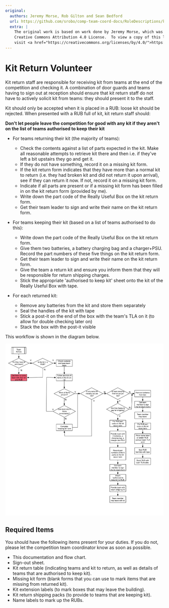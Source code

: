 ```yaml
---
original:
  authors: Jeremy Morse, Rob Gilton and Sean Bedford
  url: https://github.com/srobo/comp-team-coord-docs/RoleDescriptions/kit-return
  extra: |
    The original work is based on work done by Jeremy Morse, which was under the
    Creative Commons Attribution 4.0 License.  To view a copy of this license,
    visit <a href="https://creativecommons.org/licenses/by/4.0/">https://creativecommons.org/licenses/by/4.0/</a>.
---
```

# Kit Return Volunteer

Kit return staff are responsible for receiving kit from teams at the end of the
competition and checking it. A combination of door guards and teams having to
sign out at reception should ensure that kit return staff do not have to
actively solicit kit from teams: they should present it to the staff.

Kit should only be accepted when it is placed in a RUB: loose kit should be
rejected. When presented with a RUB full of kit, kit return staff should:

**Don't let people leave the competition for good with any kit if they aren't on the list of teams authorised to keep their kit**

* For teams returning their kit (the majority of teams):
    * Check the contents against a list of parts expected in the kit.
     Make all reasonable attempts to retrieve kit there and then i.e. if they've left a bit upstairs they go and get it.
    * If they do not have something, record it on a missing kit form.
    * If the kit return form indicates that they have more than a normal kit to return (i.e. they had broken kit and did not return it upon arrival), see if they can return it now. If not, record it on a missing kit form.
    * Indicate if all parts are present or if a missing kit form has been filled in on the kit return form (provided by me).
    * Write down the part code of the Really Useful Box on the kit return form.
    * Get their team leader to sign and write their name on the kit return form.

* For teams keeping their kit (based on a list of teams authorised to do this):
    * Write down the part code of the Really Useful Box on the kit return form.
    * Give them two batteries, a battery charging bag and a charger+PSU. Record the part numbers of these five things on the kit return form.
    * Get their team leader to sign and write their name on the kit return form.
    * Give the team a return kit and ensure you inform them that they will be responsible for return shipping charges.
    * Stick the appropriate 'authorised to keep kit' sheet onto the kit of the Really Useful Box with tape.

* For each returned kit:
    * Remove any batteries from the kit and store them separately
    * Seal the handles of the kit with tape
    * Stick a post-it on the end of the box with the team's TLA on it (to allow for double checking later on)
    * Stack the box with the post-it visible


This workflow is shown in the diagram below.

![Kit return flow](../Diagrams/KitReturnDeskFlow.svg)

## Required Items
You should have the following items present for your duties. If you do not, please let the competition team coordinator know as soon as possible.

* This documentation and flow chart.
* Sign-out sheet.
* Kit return table (indicating teams and kit to return, as well as details of teams that are authorised to keep kit).
* Missing kit form (blank forms that you can use to mark items that are missing from returned kit).
* Kit extension labels (to mark boxes that may leave the building).
* Kit return shipping packs (to provide to teams that are keeping kit).
* Name labels to mark up the RUBs.
